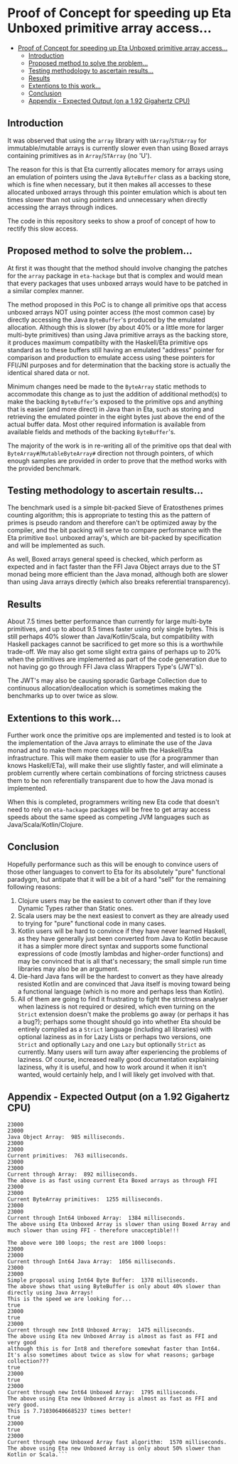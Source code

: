 # Proof of Concept for speeding up Eta Unboxed primitive array access...

- [Proof of Concept for speeding up Eta Unboxed primitive array access...](#proof-of-concept-for-speeding-up-eta-unboxed-primitive-array-access)
  - [Introduction](#introduction)
  - [Proposed method to solve the problem...](#proposed-method-to-solve-the-problem)
  - [Testing methodology to ascertain results...](#testing-methodology-to-ascertain-results)
  - [Results](#results)
  - [Extentions to this work...](#extentions-to-this-work)
  - [Conclusion](#conclusion)
  - [Appendix - Expected Output (on a 1.92 Gigahertz CPU)](#appendix---expected-output-on-a-192-gigahertz-cpu)

## Introduction

It was observed that using the `array` library with `UArray`/`STUArray` for immutable/mutable arrays is currently slower even than using Boxed arrays containing primitives as in `Array`/`STArray` (no 'U').

The reason for this is that Eta currently allocates memory for arrays using an emulation of pointers using the Java `ByteBuffer` class as a backing store, which is fine when necessary, but it then makes all accesses to these allocated unboxed arrays through this pointer emulation which is about ten times slower than not using pointers and unnecessary when directly accessing the arrays through indices.

The code in this repository seeks to show a proof of concept of how to rectify this slow access.

## Proposed method to solve the problem...

At first it was thought that the method should involve changing the patches for the `array` package in `eta-hackage` but that is complex and would mean that every packages that uses unboxed arrays would have to be patched in a similar complex manner.

The method proposed in this PoC is to change all primitive ops that access unboxed arrays NOT using pointer access (the most common case) by directly accessing the Java `ByteBuffer`'s produced by the emulated allocation.  Although this is slower (by about 40% or a little more for larger multi-byte primitives) than using Java primitive arrays as the backing store, it produces maximum compatibilty with the Haskell/Eta primitive ops standard as to these buffers still having an emulated "address" pointer for comparison and production to emulate access using these pointers for FFI/JNI purposes and for determination that the backing store is actually the identical shared data or not.

Minimum changes need be made to the `ByteArray` static methods to accommodate this change as to just the addition of additional method(s) to make the backing `ByteBuffer`'s exposed to the primitive ops and anything that is easier (and more direct) in Java than in Eta, such as storing and retrieving the emulated pointer in the eight bytes just above the end of the actual buffer data.  Most other required information is available from available fields and methods of the backing `ByteBuffer`'s.

The majority of the work is in re-writing all of the primitive ops that deal with `ByteArray#`/`MutableByteArray#` direction not through pointers, of which enough samples are provided in order to prove that the method works with the provided benchmark.

## Testing methodology to ascertain results...

The benchmark used is a simple bit-packed Sieve of Eratosthenes primes counting algorithm; this is appropriate to testing this as the pattern of primes is pseudo random and therefore can't be optimized away by the compiler, and the bit packing will serve to compare performance with the Eta primitive `Bool` unboxed array's, which are bit-packed by specification and will be implemented as such.

As well, Boxed arrays general speed is checked, which perform as expected and in fact faster than the FFI Java Object arrays due to the ST monad being more efficient than the Java monad, although both are slower than using Java arrays directly (which also breaks referential transparency).

## Results

About 7.5 times better performance than currently for large multi-byte primitives, and up to about 9.5 times faster using only single bytes.  This is still perhaps 40% slower than Java/Kotlin/Scala, but compatibility with Haskell packages cannot be sacrificed to get more so this is a worthwhile trade-off.  We may also get some slight extra gains of perhaps up to 20% when the primitives are implemented as part of the code generation due to not having go go through FFI Java class Wrappers Type's (JWT's).

The JWT's may also be causing sporadic Garbage Collection due to continuous allocation/deallocation which is sometimes making the benchmarks up to over twice as slow.

## Extentions to this work...

Further work once the primitive ops are implemented and tested is to look at the implementation of the Java arrays to eliminate the use of the Java monad and to make them more compatible with the Haskell/Eta infrastructure.  This will make them easier to use (for a programmer than knows Haskell/ETa), will make their use slightly faster, and will eliminate a problem currently where certain combinations of forcing strictness causes them to be non referentially transparent due to how the Java monad is implemented.

When this is completed, programmers writing new Eta code that doesn't need to rely on `eta-hackage` packages will be free to get array access speeds about the same speed as competing JVM languages such as Java/Scala/Kotlin/Clojure.

## Conclusion

Hopefully performance such as this will be enough to convince users of those other languages to convert to Eta for its absolutely "pure" functional paradygm, but antipate that it will be a bit of a hard "sell" for the remaining following reasons:
1. Clojure users may be the easiest to convert other than if they love Dynamic Types rather than Static ones.
2. Scala users may be the next easiest to convert as they are already used to trying for "pure" functional code in many cases.
3. Kotlin users will be hard to convince if they have never learned Haskell, as they have generally just been converted from Java to Kotlin because it has a simpler more direct syntax and supports some functional expressions of code (mostly lambdas and higher-order functions) and may be convinced that is all that's necessary; the small simple run time libraries may also be an argument.
4. Die-hard Java fans will be the hardest to convert as they have already resisted Kotlin and are convinced that Java itself is moving toward being a functional language (which is no more and perhaps less than Kotlin).
5. All of them are going to find it frustrating to fight the strictness analyser when laziness is not required or desired, which even turning on the `Strict` extension doesn't make the problems go away (or perhaps it has a bug?); perhaps some thought should go into whether Eta should be entirely compiled as a `Strict` language (including all libraries) with optional laziness as in for Lazy Lists or perhaps two versions, one `Strict` and optionally `Lazy` and one `Lazy` but optionally `Strict` as currently.  Many users will turn away after experiencing the problems of laziness.  Of course, increased really good documentation explaining laziness, why it is useful, and how to work around it when it isn't wanted, would certainly help, and I will likely get involved with that.

## Appendix - Expected Output (on a 1.92 Gigahertz CPU)

```
23000
23000
Java Object Array:  985 milliseconds.
23000
23000
Current primitives:  763 milliseconds.
23000
23000
Current through Array:  892 milliseconds.
The above is as fast using current Eta Boxed arrays as through FFI
23000
23000
Current ByteArray primitives:  1255 milliseconds.
23000
23000
Current through Int64 Unboxed Array:  1384 milliseconds.
The above using Eta Unboxed Array is slower than using Boxed Array and
much slower than using FFI - therefore unacceptible!!!

The above were 100 loops; the rest are 1000 loops:
23000
23000
Current through Int64 Java Array:  1056 milliseconds.
23000
23000
Simple proposal using Int64 Byte Buffer:  1378 milliseconds.
The above shows that using ByteBuffer is only about 40% slower than directly using Java Arrays!
This is the speed we are looking for...
true
23000
true
23000
Current through new Int8 Unboxed Array:  1475 milliseconds.
The above using Eta new Unboxed Array is almost as fast as FFI and very good
although this is for Int8 and therefore somewhat faster than Int64.
It's also sometimes about twice as slow for what reasons; garbage collection???
true
23000
true
23000
Current through new Int64 Unboxed Array:  1795 milliseconds.
The above using Eta new Unboxed Array is almost as fast as FFI and very good.
This is 7.710306406685237 times better!
true
23000
true
23000
Current through new Unboxed Array fast algorithm:  1570 milliseconds.
The above using Eta new Unboxed Array is only about 50% slower than Kotlin or Scala.```